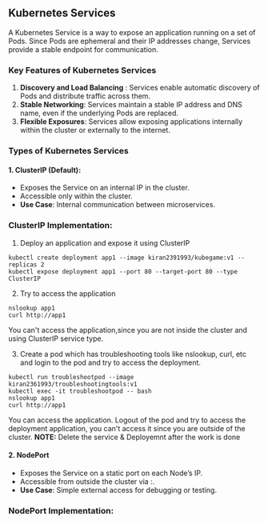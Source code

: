 ## Kubernetes Services
A Kubernetes Service is a way to expose an application running on a set of Pods. Since Pods are ephemeral and their IP addresses change, Services provide a stable endpoint for communication.
### Key Features of Kubernetes Services
1. **Discovery and Load Balancing** : Services enable automatic discovery of Pods and distribute traffic across them.
2. **Stable Networking**: Services maintain a stable IP address and DNS name, even if the underlying Pods are replaced.
3. **Flexible Exposures**: Services allow exposing applications internally within the cluster or externally to the internet.

### Types of Kubernetes Services
#### 1. ClusterIP (Default):
- Exposes the Service on an internal IP in the cluster.
- Accessible only within the cluster.
- **Use Case**: Internal communication between microservices.

### ClusterIP Implementation:
1. Deploy an application and expose it using ClusterIP
```
kubectl create deployment app1 --image kiran2391993/kubegame:v1 --replicas 2
kubectl expose deployment app1 --port 80 --target-port 80 --type ClusterIP  
```
2. Try to access the application
```
nslookup app1
curl http://app1
```
You can't access the application,since you are not inside the cluster and using ClusterIP service type.

3. Create a pod which has troubleshooting tools like nslookup, curl, etc and login to the pod and try to access the deployment.
```
kubectl run troubleshootpod --image kiran2361993/troubleshootingtools:v1
kubectl exec -it troubleshootpod -- bash
nslookup app1
curl http://app1
```
You can access the application. Logout of the pod and try to access the deployment application, you can't access it since you are  outside of the cluster.
**NOTE:** Delete the service & Deployemnt after the work is done
#### 2. NodePort
- Exposes the Service on a static port on each Node’s IP.
- Accessible from outside the cluster via <NodeIP>:<NodePort>.
- **Use Case**: Simple external access for debugging or testing.

### NodePort Implementation:
